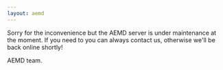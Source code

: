 ```yaml
---
layout: aemd
---
```


Sorry for the inconvenience but the AEMD server is under maintenance at the moment. If you need to you can always contact us, otherwise we'll be back online shortly!

AEMD team.
